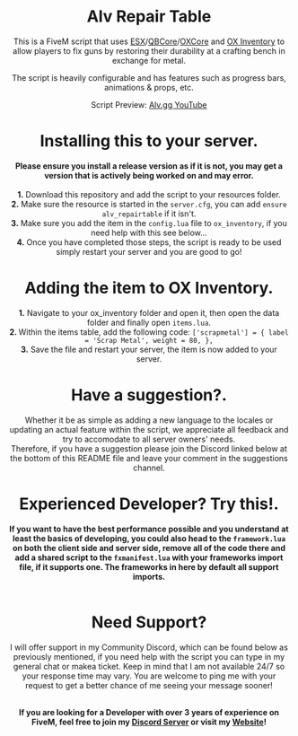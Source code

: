 <h1 align='center'>Alv Repair Table</h1>

<p align='center'>This is a FiveM script that uses <a href='https://github.com/esx-framework/esx_core'>ESX</a>/<a href='https://github.com/qbcore-framework/qb-core'>QBCore</a>/<a href='https://github.com/overextended/ox_core'>OXCore</a> and <a href='https://github.com/overextended/ox_inventory'>OX Inventory</a> to allow players to fix guns by restoring their durability at a crafting bench in exchange for metal.</p>

<p align='center'>The script is heavily configurable and has features such as progress bars, animations & props, etc.</p>

<p align='center'>Script Preview: <a href='https://www.youtube.com/watch?v=GInIUvLqdZM'>Alv.gg YouTube</a></p>

<h1 align='center'> Installing this to your server.</h1>

<p align='center'>
  <strong> Please ensure you install a release version as if it is not, you may get a version that is actively being worked on and may error.</strong><br><br>
  <strong>1.</strong> Download this repository and add the script to your resources folder.<br>
  <strong>2.</strong> Make sure the resource is started in the <code>server.cfg</code>, you can add <code>ensure alv_repairtable</code> if it isn't.<br>
  <strong>3.</strong> Make sure you add the item in the <code>config.lua</code> file to <code>ox_inventory</code>, if you need help with this see below...<br>
  <strong>4.</strong> Once you have completed those steps, the script is ready to be used simply restart your server and you are good to go!<br>
</p>

<h1 align='center'> Adding the item to OX Inventory.</h1>

<p align='center'>
  <strong>1.</strong> Navigate to your ox_inventory folder and open it, then open the data folder and finally open <code>items.lua</code>.<br>
  <strong>2. </strong>Within the items table, add the following code: <code>['scrapmetal'] = { label = 'Scrap Metal', weight = 80, },</code> <br>
  <strong>3.</strong> Save the file and restart your server, the item is now added to your server.<br>
</p>

<h1 align='center'> Have a suggestion?.</h1>

<p align='center'>
  Whether it be as simple as adding a new language to the locales or updating an actual feature within the script, we appreciate all feedback and try to accomodate to all server owners' needs. <br>
  Therefore, if you have a suggestion please join the Discord linked below at the bottom of this README file and leave your comment in the suggestions channel. 
</p>

<h1 align='center'> Experienced Developer? Try this!.</h1>

<p align='center'>
  <strong> If you want to have the best performance possible and you understand at least the basics of developing, you could also head to the <code>framework.lua</code> on both the client side and server side, remove all of the code there and add a shared script to the <code>fxmanifest.lua</code> with your frameworks import file, if it supports one. The frameworks in here by default all support imports.</strong><br><br>
</p>

<h1 align='center'> Need Support?</h1>

<p align='center'>
  I will offer support in my Community Discord, which can be found below as previously mentioned, if you need help with the script you can type in my general chat or makea ticket. Keep in mind that I am not available 24/7 so your response time may vary. You are welcome to ping me with your request to get a better chance of me seeing your message sooner!<br><br>
</p>

<strong><p align='center'>If you are looking for a Developer with over 3 years of experience on FiveM, feel free to join my <a href='https://discord.gg/alv'>Discord Server</a> or visit my <a href='https://alv.gg'>Website</a>!</p></strong>
